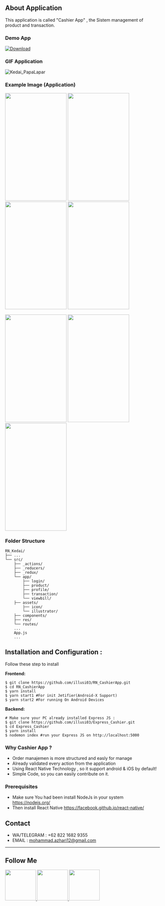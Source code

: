 ## About Application
This application is called "Cashier App" , the Sistem management of product and transaction.
<br>

### Demo App
[![Download](https://camo.githubusercontent.com/a9c59dcbf62ec123e8bb099fb473ad30554d70e6/68747470733a2f2f69312e77702e636f6d2f61706b6d6f6473696f732e636f6d2f77702d636f6e74656e742f75706c6f6164732f323031382f31322f446f776e6c6f61642d496e66696e6974652d44657369676e2d332e342e31302d41706b2e706e67 "Download")](https://drive.google.com/open?id=1-5NLG74824lCXq1rRZ_P09BA7P-7aWli)

### GIF Application
<p float="center">

![Kedai_PapaLapar](https://github.com/illusi03/RN_CashierApp/blob/master/Screenshots/GIF_App_Cashier.gif)

</p>

### Example Image (Application)
<p float="left">
  <img src="https://github.com/illusi03/RN_CashierApp/blob/master/Screenshots/Screenshot_2019-09-21-04-33-21.png" width="200" height="350" alt=""/>
  <img src="https://github.com/illusi03/RN_CashierApp/blob/master/Screenshots/Screenshot_2019-09-21-04-34-02.png" width="200" height="350" alt=""/>
  <img src="https://github.com/illusi03/RN_CashierApp/blob/master/Screenshots/Screenshot_2019-09-21-04-34-09.png" width="200" height="350" alt=""/>
  <img src="https://github.com/illusi03/RN_CashierApp/blob/master/Screenshots/Screenshot_2019-09-21-04-34-15.png" width="200" height="350" alt=""/>
</p>
<p float="left">
  <img src="https://github.com/illusi03/RN_CashierApp/blob/master/Screenshots/Screenshot_2019-09-21-04-34-22.png" width="200" height="350" alt=""/>
  <img src="https://github.com/illusi03/RN_CashierApp/blob/master/Screenshots/Screenshot_2019-09-21-04-34-35.png" width="200" height="350" alt=""/>
  <img src="https://github.com/illusi03/RN_CashierApp/blob/master/Screenshots/Screenshot_2019-09-21-04-34-43.png" width="200" height="350" alt=""/>
</p>

### Folder Structure

```
RN_Kedai/
├── ...
└── src/
    ├── _actions/
    ├── _reducers/
    ├── _redux/
    └── app/
        ├── login/
        ├── product/
        ├── profile/
        ├── transaction/
        └── viewbill/
    ├── assets/
    	├── icon/
        └── illustrator/
    ├── components/
    ├── res/
    └── routes/
    ...
    App.js
    ...
```

## Installation and Configuration : 
Follow these step to install

**Frontend:**
```
$ git clone https://github.com/illusi03/RN_CashierApp.git
$ cd RN_CashierApp
$ yarn install
$ yarn start1 #For init Jetifier(Android-X Support)
$ yarn start2 #For running On Android Devices
```

**Backend:**
```
# Make sure your PC already installed Express JS : 
$ git clone https://github.com/illusi03/Express_Cashier.git
$ cd Express_Cashier
$ yarn install
$ nodemon index #run your Express JS on http://localhost:5000
```

### Why Cashier App ?
* Order manajemen is more structured and easly for manage
* Already validated every action from the application
* Using React Native Technology , so it support android & iOS by default!
* Simple Code, so you can easily contribute on it.

### Prerequisites
* Make sure You had been install NodeJs in your system https://nodejs.org/
* Then install React Native https://facebook.github.io/react-native/

## Contact
* WA/TELEGRAM : +62 822 1682 9355
* EMAIL : mohammad.azhari12@gmail.com

----
## Follow Me

<p>
    <a href="https://api.whatsapp.com/send?phone=6282216829355" target="_blank">
        <img src="https://www.stickpng.com/assets/images/580b57fcd9996e24bc43c543.png" width="100" alt=""/>
    </a>
    <a href="https://www.linkedin.com/in/m-azhary-5280a5192/" target="_blank">
        <img src="https://cdn1.iconfinder.com/data/icons/iconza-circle-social/64/697071-linkedin-512.png" width="100" alt=""/>
    </a>
    <a href="https://www.facebook.com/PutraVandevil" target="_blank">
        <img src="https://upload.wikimedia.org/wikipedia/commons/5/51/Facebook_f_logo_%282019%29.svg" width="100" alt=""/>
    </a>
</p>
